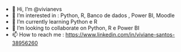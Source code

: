 - 👋 Hi, I’m @vivianevs
- 👀 I’m interested in : Python, R, Banco de dados , Power BI, Moodle
- 🌱 I’m currently learning Python e R
- 💞️ I’m looking to collaborate on Python, R e Power BI
- 📫 How to reach me : https://www.linkedin.com/in/viviane-santos-38956260

<!---
vivianevs/vivianevs is a ✨ special ✨ repository because its `README.md` (this file) appears on your GitHub profile.
You can click the Preview link to take a look at your changes.
--->
